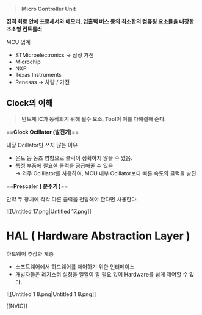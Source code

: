 > **Micro Controller Unit**

**집적 회로 안에 프로세서와 메모리, 입출력 버스 등의 최소한의 컴퓨팅 요소들을 내장한 초소형 컨트롤러**

MCU 업계

- STMicroelectronics → 삼성 가전
- Microchip
- NXP
- Texas Instruments
- Renesas → 차량 / 가전

  

  

## Clock의 이해

> **반도체 IC가 동작되기 위해 필수 요소, Tool이 이를 다해결해 준다.**

==**Clock Ocillator (발진기)**==

내장 Ocillator만 쓰지 않는 이유

- 온도 등 농즈 영향으로 클럭이 정확하지 않을 수 있음.
- 특정 부품에 필요한 클럭을 공급해줄 수 있음  
    → 외주 Ocilllator를 사용하여, MCU 내부 Ocillator보다 빠른 속도의 클럭을 발진  
    

  

==**Prescaler ( 분주기 )**==

만약 두 장치에 각각 다른 클럭을 전달해야 한다면 사용한다.

![[Untitled 17.png|Untitled 17.png]]

  

# HAL ( Hardware Abstraction Layer )

하드웨어 추상화 계층

- 소프트웨어에서 하드웨어를 제어하기 위한 인터페이스
- 개발자들은 레지스터 설정을 일일이 알 필요 없이 Hardware를 쉽게 제어할 수 있다.

![[Untitled 1 8.png|Untitled 1 8.png]]

[[NVIC]]